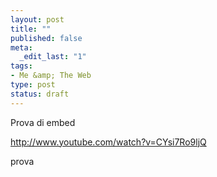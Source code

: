 ```yaml
--- 
layout: post
title: ""
published: false
meta: 
  _edit_last: "1"
tags: 
- Me &amp; The Web
type: post
status: draft
---
```

Prova di embed

http://www.youtube.com/watch?v=CYsi7Ro9ljQ

prova 
